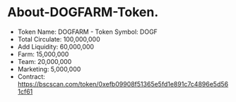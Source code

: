 # About-DOGFARM-Token.
- Token Name: DOGFARM - Token Symbol: DOGF
- Total Circulate: 100,000,000 
- Add Liquidity: 60,000,000 
- Farm: 15,000,000 
- Team: 20,000,000 
- Marketing: 5,000,000 
- Contract: https://bscscan.com/token/0xefb09908f51365e5fd1e891c7c4896e5d561cf61
